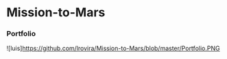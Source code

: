 # Mission-to-Mars

### Portfolio
![luis]https://github.com/lrovira/Mission-to-Mars/blob/master/Portfolio.PNG
